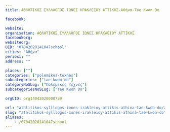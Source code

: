 ```yaml
---
title: ΑΘΛΗΤΙΚΟΣ ΣΥΛΛΛΟΓΟΣ ΙΩΝΕΣ ΗΡΑΚΛΕΙΟΥ ΑΤΤΙΚΗΣ-Αθήνα-Tae Kwon Do

facebook:

website:
organisation: ΑΘΛΗΤΙΚΟΣ ΣΥΛΛΛΟΓΟΣ ΙΩΝΕΣ ΗΡΑΚΛΕΙΟΥ ΑΤΤΙΚΗΣ
facebookorg:
websiteorg:
UID: "07042020141047school"
cities: "Αθήνα"
perioxi: ""
address: ""

places: [""]
categories: ["polemikes-texnes"]
subcategories: ["tae-kwon-do"]
categoryNoSLug: ["Πολεμικές τέχνες"]
subcategoriesNoSLug: ["Tae Kwon Do"]

orgUID: org14042020000739

url: "athlitikos-sylllogos-iones-irakleioy-attikis-athina-tae-kwon-do/athina//"
slug: "athlitikos-sylllogos-iones-irakleioy-attikis-athina-tae-kwon-do"
aliases:
    - /07042020141047school
---
```





